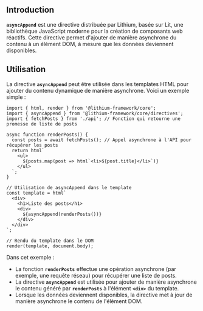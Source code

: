 ## **Introduction**

**`asyncAppend`** est une directive distribuée par Lithium, basée sur Lit, une bibliothèque JavaScript moderne pour la création de composants web réactifs. Cette directive permet d'ajouter de manière asynchrone du contenu à un élément DOM, à mesure que les données deviennent disponibles.

## **Utilisation**

La directive **`asyncAppend`** peut être utilisée dans les templates HTML pour ajouter du contenu dynamique de manière asynchrone. Voici un exemple simple :

```tsx
import { html, render } from '@lithium-framework/core';
import { asyncAppend } from '@lithium-framework/core/directives';
import { fetchPosts } from './api'; // Fonction qui retourne une promesse de liste de posts

async function renderPosts() {
  const posts = await fetchPosts(); // Appel asynchrone à l'API pour récupérer les posts
  return html`
    <ul>
      ${posts.map(post => html`<li>${post.title}</li>`)}
    </ul>
  `;
}

// Utilisation de asyncAppend dans le template
const template = html`
  <div>
    <h1>Liste des posts</h1>
    <div>
      ${asyncAppend(renderPosts())}
    </div>
  </div>
`;

// Rendu du template dans le DOM
render(template, document.body);
```

Dans cet exemple :

- La fonction **`renderPosts`** effectue une opération asynchrone (par exemple, une requête réseau) pour récupérer une liste de posts.
- La directive **`asyncAppend`** est utilisée pour ajouter de manière asynchrone le contenu généré par **`renderPosts`** à l'élément **`<div>`** du template.
- Lorsque les données deviennent disponibles, la directive met à jour de manière asynchrone le contenu de l'élément DOM.